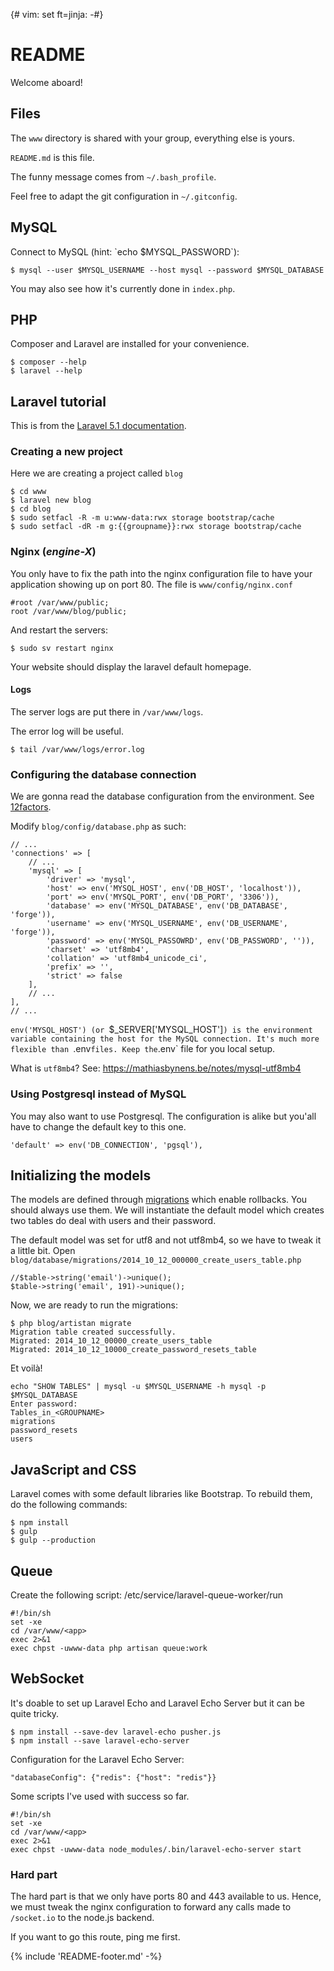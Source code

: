 {# vim: set ft=jinja: -#}
# README

Welcome aboard!

## Files

The `www` directory is shared with your group, everything else is yours.

`README.md` is this file.

The funny message comes from `~/.bash_profile`.

Feel free to adapt the git configuration in `~/.gitconfig`.

## MySQL

Connect to MySQL (hint: \`echo \$MYSQL_PASSWORD\`):

    $ mysql --user $MYSQL_USERNAME --host mysql --password $MYSQL_DATABASE

You may also see how it's currently done in `index.php`.


## PHP

Composer and Laravel are installed for your convenience.

    $ composer --help
    $ laravel --help


## Laravel tutorial

This is from the [Laravel 5.1 documentation](http://laravel.com/docs/5.1).

### Creating a new project

Here we are creating a project called `blog`

    $ cd www
    $ laravel new blog
    $ cd blog
    $ sudo setfacl -R -m u:www-data:rwx storage bootstrap/cache
    $ sudo setfacl -dR -m g:{{groupname}}:rwx storage bootstrap/cache


### Nginx (_engine-X_)

You only have to fix the path into the nginx configuration file to have your
application showing up on port 80. The file is `www/config/nginx.conf`

    #root /var/www/public;
    root /var/www/blog/public;

And restart the servers:

    $ sudo sv restart nginx

Your website should display the laravel default homepage.


#### Logs

The server logs are put there in `/var/www/logs`.

The error log will be useful.

    $ tail /var/www/logs/error.log

### Configuring the database connection

We are gonna read the database configuration from the environment. See
[12factors](http://12factor.net/config).

Modify `blog/config/database.php` as such:

    // ...
    'connections' => [
        // ...
        'mysql' => [
            'driver' => 'mysql',
            'host' => env('MYSQL_HOST', env('DB_HOST', 'localhost')),
            'port' => env('MYSQL_PORT', env('DB_PORT', '3306')),
            'database' => env('MYSQL_DATABASE', env('DB_DATABASE', 'forge')),
            'username' => env('MYSQL_USERNAME', env('DB_USERNAME', 'forge')),
            'password' => env('MYSQL_PASSOWRD', env('DB_PASSWORD', '')),
            'charset' => 'utf8mb4',
            'collation' => 'utf8mb4_unicode_ci',
            'prefix' => '',
            'strict' => false
        ],
        // ...
    ],
    // ...

`env('MYSQL_HOST') (or `$_SERVER['MYSQL_HOST']`) is the environment variable
containing the host for the MySQL connection. It's much more flexible than
`.env` files. Keep the `.env` file for you local setup.

What is `utf8mb4`? See: https://mathiasbynens.be/notes/mysql-utf8mb4

### Using Postgresql instead of MySQL

You may also want to use Postgresql. The configuration is alike but you'all have
to change the default key to this one.

    'default' => env('DB_CONNECTION', 'pgsql'),


## Initializing the models

The models are defined through
[migrations](http://laravel.com/docs/5.1/migrations) which enable rollbacks.
You should always use them. We will instantiate the default model which creates
two tables do deal with users and their password.

The default model was set for utf8 and not utf8mb4, so we have to tweak it a
little bit. Open `blog/database/migrations/2014_10_12_000000_create_users_table.php`

    //$table->string('email')->unique();
    $table->string('email', 191)->unique();

Now, we are ready to run the migrations:

    $ php blog/artistan migrate
    Migration table created successfully.
    Migrated: 2014_10_12_00000_create_users_table
    Migrated: 2014_10_12_10000_create_password_resets_table

Et voilà!

    echo "SHOW TABLES" | mysql -u $MYSQL_USERNAME -h mysql -p $MYSQL_DATABASE
    Enter password:
    Tables_in_<GROUPNAME>
    migrations
    password_resets
    users

## JavaScript and CSS

Laravel comes with some default libraries like Bootstrap. To rebuild them, do
the following commands:

    $ npm install
    $ gulp
    $ gulp --production

## Queue

Create the following script: /etc/service/laravel-queue-worker/run

    #!/bin/sh
    set -xe
    cd /var/www/<app>
    exec 2>&1
    exec chpst -uwww-data php artisan queue:work


## WebSocket

It's doable to set up Laravel Echo and Laravel Echo Server but it can be quite
tricky.

    $ npm install --save-dev laravel-echo pusher.js
    $ npm install --save laravel-echo-server

Configuration for the Laravel Echo Server:

    "databaseConfig": {"redis": {"host": "redis"}}

Some scripts I've used with success so far.

    #!/bin/sh
    set -xe
    cd /var/www/<app>
    exec 2>&1
    exec chpst -uwww-data node_modules/.bin/laravel-echo-server start

### Hard part

The hard part is that we only have ports 80 and 443 available to us. Hence, we
must tweak the nginx configuration to forward any calls made to `/socket.io` to
the node.js backend.

If you want to go this route, ping me first.

{% include 'README-footer.md' -%}
